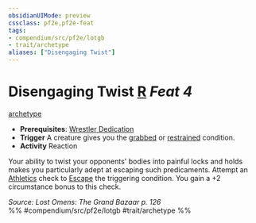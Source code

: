 ```yaml
---
obsidianUIMode: preview
cssclass: pf2e,pf2e-feat
tags:
- compendium/src/pf2e/lotgb
- trait/archetype
aliases: ["Disengaging Twist"]
---
```

# Disengaging Twist  [R](../../Rules/core-rulebook/chapter-9-playing-the-game.md#Actions "Reaction") *Feat 4*  
[archetype](../../Rules/traits/archetype.md)  

- **Prerequisites**: [Wrestler Dedication](wrestler-dedication-lotgb.md)
- **Trigger** A creature gives you the [grabbed](../../Rules/conditions.md#Grabbed) or [restrained](../../Rules/conditions.md#Restrained) condition.
- **Activity** Reaction

Your ability to twist your opponents' bodies into painful locks and holds makes you particularly adept at escaping such predicaments. Attempt an [Athletics](../skills.md#Athletics) check to [Escape](../../Rules/actions/escape.md) the triggering condition. You gain a +2 circumstance bonus to this check.

*Source: Lost Omens: The Grand Bazaar p. 126*  
%% #compendium/src/pf2e/lotgb #trait/archetype %%